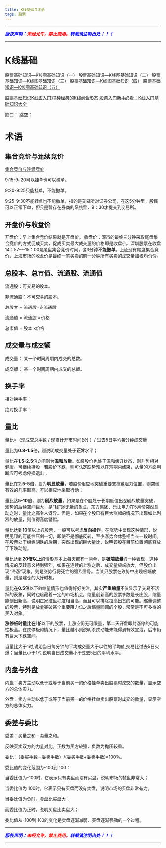 ```yaml
---
title: K线基础与术语
tags: 股票
---
```


------


***<font color=blue>版权声明：</font><font color=red>未经允许，禁止商用。</font><font color=blue>转载请注明出处！！！</font>***

------

# K线基础
[股票基础知识—K线图基础知识（一）](https://zhuanlan.zhihu.com/p/24206256)
[股票基础知识—K线图基础知识（二）](https://zhuanlan.zhihu.com/p/24252642)
[股票基础知识—K线图基础知识（三）](https://zhuanlan.zhihu.com/p/24378669)
[股票基础知识—K线图基础知识（四）](https://zhuanlan.zhihu.com/p/24442271)
[股票基础知识—K线图基础知识（五）](https://zhuanlan.zhihu.com/p/24522656)

[股票基础知识K线图入门70种经典的K线组合形态](https://zhuanlan.zhihu.com/p/633216676)
[股票入门新手必看：K线入门基础知识大全](https://zhuanlan.zhihu.com/p/351391955)

缺口：
跳空：


# 术语

## 集合竞价与连续竞价

[集合竞价与连续竞价 ](https://zhuanlan.zhihu.com/p/330995585)

9:15-9::20可以挂单也可以撤单。

9:20-9:25只能挂单，不能撤单。

9:25-9:30不能挂单也不能撤单，指的是交易所对证券公司，在这5分钟里，股民可以正常下单，但只是暂存在券商的系统里，9：30才提交到交易所。


## 开盘价与收盘价

开盘价：早上集合竞价结果就是开盘价。
收盘价：深市的最终三分钟采取尾盘集合竞价的方式促成买卖，促成买卖最大成交量的价格即是收盘价。深圳股票在收盘14：57---15：00是尾盘集合竞价时间，这3分钟**不能撤单**。上证没有尾盘集合竞价，上海市场的收盘价是最终一笔买卖的前一分钟所有买卖的成交量加权均匀价。


## 总股本、总市值、流通股、流通值

流通股：可交易的股本。

非流通股：不可交易的股本。

总股本 = 流通股+非流通股

流通值 = 流通股 x 价格

总市值 = 股本 x价格



## 成交量与成交额

成交量： 某一个时间周期内成交的总数。

成交额： 某一个时间周期内成交的总额。


## 换手率

相对换手率：

绝对换手率：


## 量比

量比=（现成交总手数 / 现累计开市时间(分) ）/ 过去5日平均每分钟成交量

量比为**0.8-1.5**倍，则说明成交量处于**正常**水平；

量比在**1.5-2.5**倍之间则为**温和放量**。如果股价也处于温和缓升状态，则升势相对健康，可继续持股，若股价下跌，则可认定跌势难以在短期内结束，从量的方面判断应可考虑停损退出；

量比在**2.5-5**倍，则为**明显放量**，若股价相应地突破重要支撑或阻力位置，则突破有效的几率颇高，可以相应地采取行动；

量比达**5-10**倍，则为**剧烈放量**，如果是在个股处于长期低位出现剧烈放量突破，涨势的后续空间巨大，是“钱”途无量的象征，东方集团、乐山电力在5月份突然启动之时，量比之高令人讶异。但是，如果在个股已有巨大涨幅的情况下出现如此剧烈的放量，则值得高度警惕。

量比达到**10**倍以上的股票，一般可以考虑**反向操作**。在涨势中出现这种情形，说明见顶的可能性压倒一切，即使不是彻底反转，至少涨势会休整相当长一段时间。在股票处于绵绵阴跌的后期，突然出现的巨大量比，说明该股在目前位置彻底释放了下跌动能。

量比达到**20倍以上**的情形基本上每天都有一两单，是**极端放量**的一种表现，这种情况的反转意义特别强烈，如果在连续的上涨之后，成交量极端放大，但股价出现“滞涨”现象，则是涨势行将死亡的强烈信号。当某只股票在跌势中出现极端放量，则是建仓的大好时机。

量比在**0.5倍**以下的缩量情形也值得好好关注，其实**严重缩量**不仅显示了交易不活跃的表象，同时也暗藏着一定的市场机会。缩量创新高的股票多数是长庄股，缩量能创出新高，说明庄家控盘程度相当高，而且可以排除拉高出货的可能。缩量调整的股票，特别是放量突破某个重要阻力位之后缩量回调的个股，常常是不可多得的买入对象。

**涨停板时量比在1倍**以下的股票，上涨空间无可限量，第二天开盘即封涨停的可能性极高。在跌停板的情况下，量比越小则说明杀跌动能未能得到有效宣泄，后市仍有巨大下跌空间。

当量比大于1时,说明当日每分钟的平均成交量大于以往的平均值,交易比过去5日火爆；当量比小于1时,说明当日成交量小于过去5日的平均水平。

## 内盘与外盘

内盘：卖方主动以低于或等于当前买一的价格挂单卖出股票时成交的数量，显示空方的总体实力。

外盘：卖方主动以低于或等于当前买一的价格挂单卖出股票时成交的数量，显示空方的总体实力。

## 委差与委比
委差：买量之和 - 卖量之和。

反映买卖双方的力量对比。正数为买方较强，负数为抛压较重。

委比：（委买手数－委卖手数）/(委买手数+委卖手数)×100%。

委比值的变化范围为-100到 100：

当委比值为-100时，它表示只有卖盘而没有买盘，说明市场的抛盘非常大；

当委比值为 100时，它表示只有买盘而没有卖盘，说明市场的买盘非常有力。

当委比值为负时，卖盘比买盘大；

而委比值为正时，说明买盘比卖盘大；

委比值从-100到 100的变化是卖盘逐渐减弱、买盘逐渐强劲的一个过程。



------

***<font color=blue>版权声明：</font><font color=red>未经允许，禁止商用。</font><font color=blue>转载请注明出处！！！</font>***

------
